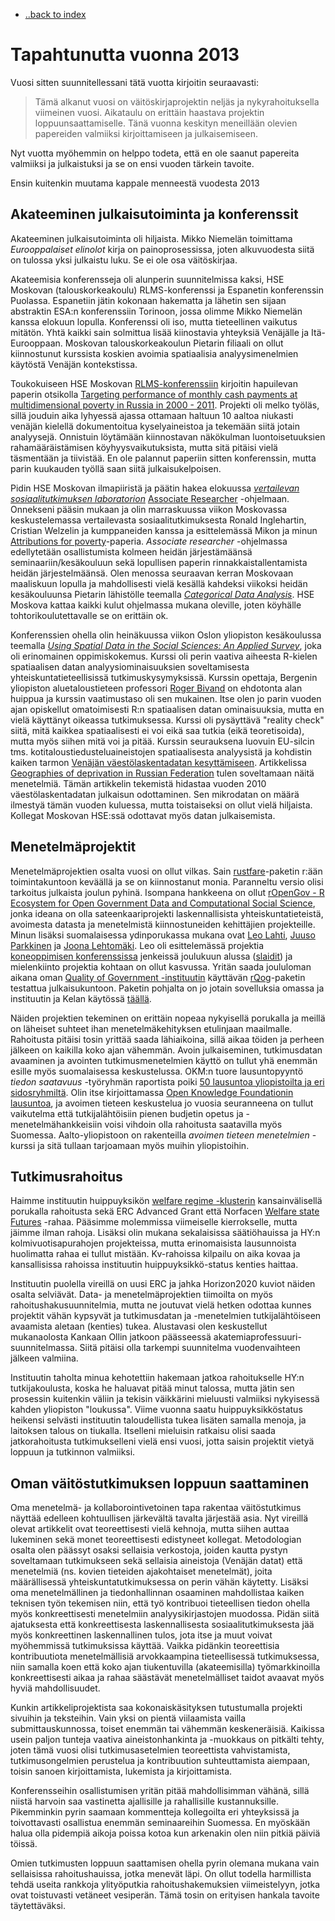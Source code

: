 - [..back to index](index.html)

Tapahtunutta vuonna 2013
=============================

Vuosi sitten suunnitellessani tätä vuotta kirjoitin seuraavasti:

>Tämä alkanut vuosi on väitöskirjaprojektin neljäs ja nykyrahoituksella viimeinen vuosi. Aikataulu on erittäin haastava projektin loppuunsaattamiselle. Tänä vuonna keskityn meneillään olevien papereiden valmiiksi kirjoittamiseen ja julkaisemiseen.

Nyt vuotta myöhemmin on helppo todeta, että en ole saanut papereita valmiiksi ja julkaistuksi ja se on ensi vuoden tärkein tavoite.

Ensin kuitenkin muutama kappale menneestä vuodesta 2013

Akateeminen julkaisutoiminta ja konferenssit
----------------------------------

Akateeminen julkaisutoiminta oli hiljaista. Mikko Niemelän toimittama *Eurooppalaiset elinolot* kirja on painoprosessissa, joten alkuvuodesta siitä on tulossa yksi julkaistu luku. Se ei ole osa väitöskirjaa.

Akateemisia konferensseja oli alunperin suunnitelmissa kaksi, HSE Moskovan (talouskorkeakoulu) RLMS-konferenssi ja Espanetin konferenssin Puolassa. Espanetiin jätin kokonaan hakematta ja lähetin sen sijaan abstraktin ESA:n konferenssiin Torinoon, jossa olimme Mikko Niemelän kanssa elokuun lopulla. Konferenssi oli iso, mutta tieteellinen vaikutus mitätön. Yhtä kaikki sain solmittua lisää kiinostavia yhteyksiä Venäjälle ja Itä-Eurooppaan. Moskovan talouskorkeakoulun Pietarin filiaali on ollut kiinnostunut kurssista koskien avoimia spatiaalisia analyysimenelmien käytöstä Venäjän kontekstissa.

Toukokuiseen HSE Moskovan [RLMS-konferenssiin](http://www.hse.ru/rlms/conference) kirjoitin hapuilevan paperin otsikolla [Targeting performance of monthly cash payments at multidimensional poverty in Russia in 2000 - 2011](http://muuankarski.github.io/monetisation/). Projekti oli melko työläs, sillä jouduin aika lyhyessä ajassa ottamaan haltuun 10 aaltoa niukasti venäjän kielellä dokumentoitua kyselyaineistoa ja tekemään siitä jotain analyysejä. Onnistuin löytämään kiinnostavan näkökulman luontoisetuuksien rahamääräistämisen köyhyysvaikutuksista, mutta sitä pitäisi vielä täsmentään ja tiivistää. En ole palannut paperiin sitten konferenssin, mutta parin kuukauden työllä saan siitä julkaisukelpoisen.

Pidin HSE Moskovan ilmapiiristä ja päätin hakea elokuussa [*vertailevan sosiaalitutkimuksen laboratorion*](http://lcsr.hse.ru/en/about) [Associate Researcher](http://lcsr.hse.ru/en/announcements/73919297.html) -ohjelmaan. Onnekseni pääsin mukaan ja olin marraskuussa viikon Moskovassa keskustelemassa vertailevasta sosiaalitutkimuksesta Ronald Inglehartin, Cristian Welzelin ja kumppaneiden kanssa ja esittelemässä Mikon ja minun [Attributions for poverty]()-paperia. *Associate researcher* -ohjelmassa edellytetään osallistumista kolmeen heidän järjestämäänsä seminaariin/kesäkouluun sekä lopullisen paperin rinnakkaistallentamista heidän järjestelmäänsä. Olen menossa seuraavan kerran Moskovaan maaliskuun lopulla ja mahdollisesti vielä kesällä kahdeksi viikoksi heidän kesäkouluunsa Pietarin lähistölle teemalla [*Categorical Data Analysis*](http://lcsr.hse.ru/en/summer2014). HSE Moskova kattaa kaikki kulut ohjelmassa mukana oleville, joten köyhälle tohtorikoulutettavalle se on erittäin ok.

Konferenssien ohella olin heinäkuussa viikon Oslon yliopiston kesäkoulussa teemalla [*Using Spatial Data in the Social Sciences: An Applied Survey*](http://www.sv.uio.no/english/research/doctoral-degree/summer-school/courses-2013/bivand.html), joka oli erinomainen oppimiskokemus. Kurssi oli perin vaativa aiheesta R-kielen spatiaalisen datan analyysiominaisuuksien soveltamisesta yhteiskuntatieteellisissä tutkimuskysymyksissä. Kurssin opettaja, Bergenin yliopiston aluetaloustieteen professori [Roger Bivand](http://www.nhh.no/Default.aspx?ID=697) on ehdotonta alan huippua ja kurssin vaatimustaso oli sen mukainen. Itse olen jo parin vuoden ajan opiskellut omatoimisesti R:n spatiaalisen datan ominaisuuksia, mutta en vielä käyttänyt oikeassa tutkimuksessa. Kurssi oli pysäyttävä "reality check" siitä, mitä kaikkea spatiaalisesti ei voi eikä saa tutkia (eikä teoretisoida), mutta myös siihen mitä voi ja pitää. Kurssin seurauksena luovuin EU-silcin tms. kotitaloustiedusteluaineistojen spatiaalisesta analyysistä ja kohdistin kaiken tarmon [Venäjän väestölaskentadatan kesyttämiseen](https://github.com/muuankarski/censusanalysis). Artikkelissa [Geographies of deprivation in Russian Federation](https://github.com/muuankarski/geographies) tulen soveltamaan näitä menetelmiä. Tämän artikkelin tekemistä hidastaa vuoden 2010 väestölaskentadatan julkaisun odottaminen. Sen mikrodatan on määrä ilmestyä tämän vuoden kuluessa, mutta toistaiseksi on ollut vielä hiljaista. Kollegat Moskovan HSE:ssä odottavat myös datan julkaisemista.


Menetelmäprojektit
------------------------

Menetelmäprojektien osalta vuosi on ollut vilkas. Sain [rustfare](https://github.com/rOpenGov/rustfare)-paketin r:ään toimintakuntoon keväällä ja se on kiinnostanut monia. Paranneltu versio olisi tarkoitus julkaista joulun pyhinä. Isompana hankkeena on ollut [rOpenGov - R Ecosystem for Open Government Data and Computational Social Science](http://ropengov.github.io/), jonka ideana on olla sateenkaariprojekti laskennallisista yhteiskuntatieteistä, avoimesta datasta ja menetelmistä kiinnostuneiden kehittäjien projekteille. Minun lisäksi suomalaisessa ydinporukassa mukana ovat [Leo Lahti](http://antagomir.github.io/), [Juuso Parkkinen](http://ouzor.github.io/) ja [Joona Lehtomäki](https://tuhat.halvi.helsinki.fi/portal/en/persons/joona-lehtomaki%287f6888ed-acb0-4c6a-aab5-bc54f26d0e61%29.html). Leo oli esittelemässä projektia [koneoppimisen konferenssissa](http://nips.cc/Conferences/2013/Program/event.php?ID=3710) jenkeissä joulukuun alussa ([slaidit](http://www.slideshare.net/antagomir/lahti-r-opengovnips13smaller)) ja mielenkiinto projektia kohtaan on ollut kasvussa. Yritän saada joululoman aikana oman [Quality of Government -instituutin](http://www.qog.pol.gu.se/) käyttävän [rQog](https://github.com/muuankarski/rQog)-paketin testattua julkaisukuntoon. Paketin pohjalta on jo jotain sovelluksia omassa ja instituutin ja Kelan käytössä [täällä](https://github.com/muuankarski/QogGVis).

Näiden projektien tekeminen on erittäin nopeaa nykyisellä porukalla ja meillä on läheiset suhteet ihan menetelmäkehityksen etulinjaan maailmalle. Rahoitusta pitäisi tosin yrittää saada lähiaikoina, sillä aikaa töiden ja perheen jälkeen on kaikilla koko ajan vähemmän. Avoin julkaiseminen, tutkimusdatan avaaminen ja avointen tutkimusmenetelmien käyttö on tullut yhä enemmän esille myös suomalaisessa keskustelussa. OKM:n tuore lausuntopyyntö *tiedon saatavuus* -työryhmän raportista poiki [50 lausuntoa yliopistoilta ja eri sidosryhmiltä](http://www.tdata.fi/dokumentit). Olin itse kirjoittamassa [Open Knowledge Foundationin lausuntoa](http://www.tdata.fi/documents/10180/43697/Open+Knowledge+Foundation+lausunto/bf089540-b41f-48c1-99c6-236d53ab69f4), ja avoimen tieteen keskustelua jo vuosia seuranneena on tullut vaikutelma että tutkijalähtöisiin pienen budjetin opetus ja -menetelmähankkeisiin voisi vihdoin olla rahoitusta saatavilla  myös Suomessa. Aalto-yliopistoon on rakenteilla *avoimen tieteen menetelmien* -kurssi ja sitä tullaan tarjoamaan myös muihin yliopistoihin.

Tutkimusrahoitus
------------------------
Haimme instituutin huippuyksikön [welfare regime -klusterin](http://www.helsinki.fi/aleksanteri/crm/structure.html#cluster3) kansainvälisellä porukalla rahoitusta sekä ERC Advanced Grant että Norfacen [Welfare state Futures](http://www.norface.net/program_landing.asp?id=76) -rahaa. Pääsimme molemmissa viimeiselle kierrokselle, mutta jäimme ilman rahoja. Lisäksi olin mukana sekalaisissa säätiöhauissa ja HY:n kolmivuotisapurahojen projekteissa, mutta erinomaisista lausunnoista huolimatta rahaa ei tullut mistään. Kv-rahoissa kilpailu on aika kovaa ja kansallisissa rahoissa instituutin huippuyksikkö-status kenties haittaa.

Instituutin puolella vireillä on uusi ERC ja jahka Horizon2020 kuviot näiden osalta selviävät. Data- ja menetelmäprojektien tiimoilta on myös rahoitushakusuunnitelmia, mutta ne joutuvat vielä hetken odottaa kunnes projektit vähän kypsyvät ja tutkimusdatan ja -menetelmien tutkijalähtöiseen avaamista aletaan (kenties) tukea. Alustavasi olen keskustellut mukanaolosta Kankaan Ollin jatkoon päässeessä akatemiaprofessuuri-suunnitelmassa. Siitä pitäisi olla tarkempi suunnitelma vuodenvaihteen jälkeen valmiina.

Instituutin taholta minua kehotettiin hakemaan jatkoa rahoitukselle HY:n tutkijakoulusta, koska he haluavat pitää minut talossa, mutta jätin sen prosessin kuitenkin väliin ja tekisin väikkärini mieluusti valmiiksi nykyisessä kahden yliopiston "loukussa". Viime vuonna saatu huippuyksikköstatus heikensi selvästi instituutin taloudellista tukea lisäten samalla menoja, ja laitoksen talous on tiukalla. Itselleni mieluisin ratkaisu olisi saada jatkorahoitusta tutkimukselleni vielä ensi vuosi, jotta saisin projektit vietyä loppuun ja tutkinnon valmiiksi.

Oman väitöstutkimuksen loppuun saattaminen
---------------------------

Oma menetelmä- ja kollaborointivetoinen tapa rakentaa väitöstutkimus näyttää  edelleen kohtuullisen järkevältä tavalta järjestää asia. Nyt vireillä olevat artikkelit ovat teoreettisesti vielä kehnoja, mutta siihen auttaa lukeminen sekä monet teoreettisesti edistyneet kollegat. Metodologian osalta olen päässyt osaksi sellaisia verkostoja, joiden kautta pystyn soveltamaan tutkimukseen sekä sellaisia aineistoja (Venäjän datat) että menetelmiä (ns. kovien tieteiden ajakohtaiset menetelmät), joita määrällisessä yhteiskuntatutkimuksessa on perin vähän käytetty. Lisäksi oma menetelmällinen ja tiedonhallinnan osaaminen mahdollistaa kaiken teknisen työn tekemisen niin, että työ kontribuoi tieteellisen tiedon ohella myös konkreettisesti menetelmiin analyysikirjastojen muodossa. Pidän siitä ajatuksesta että konkreettisesta laskennallisesta sosiaalitutkimuksesta jää myös konkreettinen laskennallinen tulos, jota itse ja muut voivat myöhemmissä tutkimuksissa käyttää. Vaikka pidänkin teoreettisia kontribuutiota menetelmällisiä arvokkaampina tieteellisessä tutkimuksessa, niin samalla koen että koko ajan tiukentuvilla (akateemisilla) työmarkkinoilla konkreettisesti aikaa ja rahaa säästävät menetelmälliset taidot avaavat myös hyviä mahdollisuudet.

Kunkin artikkeliprojektista saa kokonaiskäsityksen tutustumalla projekti sivuihin ja teksteihin. Vain yksi on pientä viilaamista vailla submittauskunnossa, toiset enemmän tai vähemmän keskeneräisiä. Kaikissa usein paljon tunteja vaativa aineistonhankinta ja -muokkaus on pitkälti tehty, joten tämä vuosi olisi tutkimusasetelmien teoreettista vahvistamista, tutkimusongelmien perustelua ja kontribuution suhteuttamista aiempaan, toisin sanoen kirjoittamista, lukemista ja kirjoittamista. 

Konferensseihin osallistumisen yritän pitää mahdollisimman vähänä, sillä niistä harvoin saa vastinetta ajallisille ja rahallisille kustannuksille. Pikemminkin pyrin saamaan kommentteja kollegoilta eri yhteyksissä ja toivottavasti osallistua enemmän seminaareihin Suomessa. En myöskään halua olla pidempiä aikoja poissa kotoa kun arkenakin olen niin pitkiä päiviä töissä.

Omien tutkimusten loppuun saattamisen ohella pyrin olemana mukana vain sellaisissa rahoitushauissa, jotka menevät läpi. On ollut todella harmillista tehdä useita rankkoja ylityöputkia rahoitushakemuksien viimeistelyyn, jotka ovat toistuvasti vetäneet vesiperän. Tämä tosin on erityisen hankala tavoite täytettäväksi.
